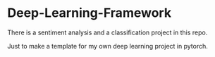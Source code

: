 # Deep-Learning-Framework

There is a sentiment analysis and a classification project in this repo.

Just to make a template for my own deep learning project in pytorch.
